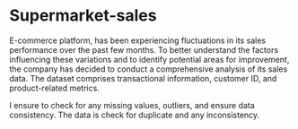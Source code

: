 # Supermarket-sales
E-commerce platform, has been experiencing fluctuations in its sales performance over the past few months. To better understand the factors influencing these variations and to identify potential areas for improvement, the company has decided to conduct a comprehensive analysis of its sales data. The dataset comprises transactional information, customer ID, and product-related metrics.

I ensure to check for any missing values, outliers, and ensure data consistency. The data is check for duplicate and any inconsistency.



